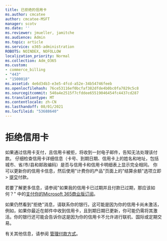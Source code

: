 ```yaml
---
title: 已拒绝的信用卡
ms.author: cmcatee
author: cmcatee-MSFT
manager: scotv
ms.date: ''
ms.reviewer: jmueller, jamitche
ms.audience: Admin
ms.topic: article
ms.service: o365-administration
ROBOTS: NOINDEX, NOFOLLOW
localization_priority: Normal
ms.collection: Adm_O365
ms.custom:
- commerce_billing
- "443"
- "1500018"
ms.assetid: 4e6d34b3-e3e5-4fcd-a52e-34b54746feeb
ms.openlocfilehash: 76ce53116ef0bcfaf382dfde4b0bc0fa7829c5c8
ms.sourcegitcommit: 540a4e2515f7cfddee65519046454fc4437cd287
ms.translationtype: MT
ms.contentlocale: zh-CN
ms.lasthandoff: 08/01/2021
ms.locfileid: "53688640"
---
```

# <a name="declined-credit-card"></a>拒绝信用卡

如果通过信用卡支付，且信用卡被拒，将收到一封电子邮件，告知无法处理该付款。 仔细检查信用卡详细信息（卡[](https://go.microsoft.com/fwlink/p/?linkid=842054)号、到期日期、信用卡上的姓名和地址，包括城市、省/市/县和邮政编码）是否与信用卡和信用卡明细表上显示完全相同。 你可以更新你的信用卡信息，然后使用"计费你的产品"页面上的"结算余额"选项立即  >  [提交](https://go.microsoft.com/fwlink/p/?linkid=842054)付款。

若要了解更多信息，请参阅"如果我的信用卡已过期并且付款已过期，那应该如何？" 中的[支付你的Microsoft 365商业版订阅](/microsoft-365/commerce/billing-and-payments/pay-for-your-subscription#what-if-my-credit-card-was-declined-and-my-payment-is-past-due)。
  
如果仍然看到"拒绝"消息，请联系你的银行。这可能是因为你的信用卡尚未激活，例如，如果你最近在邮件中收到信用卡，且到期日期已更新，你可能仍需将其激活。你的银行还可能会告诉你这是因为你的信用卡不允许进行联机、国际或定期交易。  
  
有关其他信息，请参阅 [管理付款方式](/microsoft-365/commerce/billing-and-payments/manage-payment-methods)。